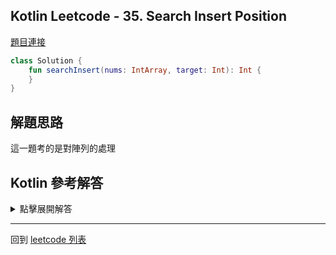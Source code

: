 ## Kotlin Leetcode - 35. Search Insert Position

[題目連接](https://leetcode.com/problems/search-insert-position/)

```kotlin
class Solution {
    fun searchInsert(nums: IntArray, target: Int): Int {
    }
}
```

## 解題思路

這一題考的是對陣列的處理

## Kotlin 參考解答

<details>
  <summary markdown='span'>點擊展開解答</summary>

我們可以用 `forEachIndexed` 處理這題

```kotlin
class Solution {  
    fun searchInsert(nums: IntArray, target: Int): Int {
        nums.forEachIndexed { i, _ ->  
            if (nums[i] == target) return i  
            if (i == 0 && target < nums[i]) return 0  
            if (i > 0 && target > nums[i-1] && target < nums[i]) return i  
        }  
        return nums.size  
     }  
}
```

</details>

------

回到 [leetcode 列表](index.md)
